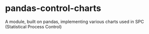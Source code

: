 pandas-control-charts
=====================

A module, built on pandas, implementing various charts used in SPC (Statistical Process Control)